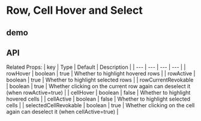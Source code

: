 # Row, Cell Hover and Select

## demo
<demo vue="basic/row-cell-mouse-event/RowCellHoverSelect.vue"></demo>


## API
Related Props:
| key | Type | Default | Description |
| --- | --- | --- | --- |
| rowHover | boolean | true | Whether to highlight hovered rows |
| rowActive | boolean | true | Whether to highlight selected rows |
| rowCurrentRevokable | boolean | true | Whether clicking on the current row again can deselect it (when rowActive=true) |
| cellHover | boolean | false | Whether to highlight hovered cells |
| cellActive | boolean | false | Whether to highlight selected cells |
| selectedCellRevokable | boolean | true | Whether clicking on the cell again can deselect it (when cellActive=true) |